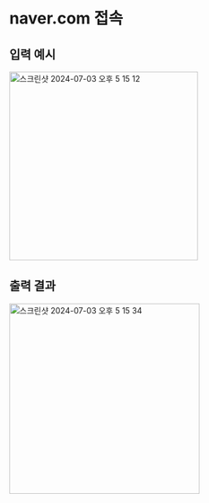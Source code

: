 # naver.com 접속
## 입력 예시
<img width="336" alt="스크린샷 2024-07-03 오후 5 15 12" src="https://github.com/Karennn-Y/C/assets/113325061/8417e0c9-0d66-4cfc-813b-46dfff758567">

## 출력 결과
<img width="339" alt="스크린샷 2024-07-03 오후 5 15 34" src="https://github.com/Karennn-Y/C/assets/113325061/7bf6ade7-e38e-40a5-b467-71db287ab1b8">
